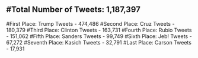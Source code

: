 #Total Number of Tweets: 1,187,397 
---
#First Place: Trump Tweets - 474,486
#Second Place: Cruz Tweets - 180,379
#Third Place: Clinton Tweets - 163,731
#Fourth Place: Rubio Tweets - 151,062
#Fifth Place: Sanders Tweets - 99,749
#Sixth Place: Jeb! Tweets - 67,272
#Seventh Place: Kasich Tweets - 32,791
#Last Place: Carson Tweets - 17,931
